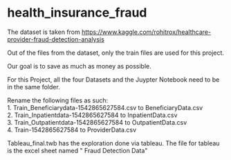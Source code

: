 # health_insurance_fraud

The dataset is taken from 
https://www.kaggle.com/rohitrox/healthcare-provider-fraud-detection-analysis


Out of the files from the dataset,  only the train files are used for this project.  

Our goal is to save as much as money as possible.

For this Project, all the four Datasets and the Juypter Notebook need to be in the same folder.

Rename the following files as such: <br>
	1. Train_Beneficiarydata-1542865627584.csv to BeneficiaryData.csv <br>
	2. Train_Inpatientdata-1542865627584 to InpatientData.csv <br>
	3. Train_Outpatientdata-1542865627584 to OutpatientData.csv <br>
	4. Train-1542865627584 to ProviderData.csv


Tableau_final.twb  has the exploration done via tableau.
The file for tableau is the excel sheet named  " Fraud Detection Data"
